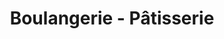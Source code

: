 ---
title: "Boulangerie - Pâtisserie"
url: /gilhoc-sur-ormeze/boulangerie-patisserie/
shop: Bäckerei
---
